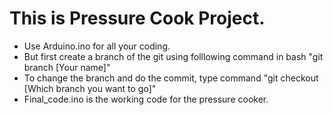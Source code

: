 # This is Pressure Cook Project.

- Use Arduino.ino for all your coding.
- But first create a branch of the git using folllowing command in bash "git branch [Your name]"
- To change the branch and do the commit, type command "git checkout [Which branch you want to go]"
- Final_code.ino is the working code for the pressure cooker.